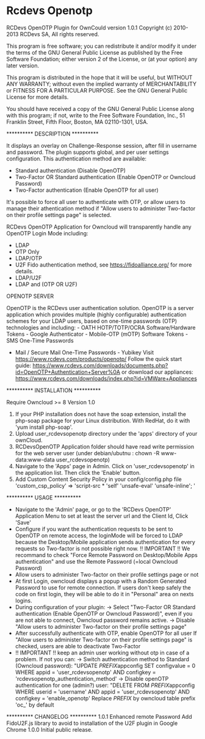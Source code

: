 # Rcdevs Openotp

RCDevs OpenOTP Plugin for OwnCould version 1.0.1
Copyright (c) 2010-2013 RCDevs SA, All rights reserved.

This program is free software; you can redistribute it and/or
modify it under the terms of the GNU General Public License
as published by the Free Software Foundation; either version 2
of the License, or (at your option) any later version.

This program is distributed in the hope that it will be useful,
but WITHOUT ANY WARRANTY; without even the implied warranty of
MERCHANTABILITY or FITNESS FOR A PARTICULAR PURPOSE.  See the
GNU General Public License for more details.

You should have received a copy of the GNU General Public License
along with this program; if not, write to the Free Software
Foundation, Inc., 51 Franklin Street, Fifth Floor, Boston, MA  02110-1301, USA.


**********   DESCRIPTION   **********

It displays an overlay on Challenge-Response session, after fill in 
username and password. The plugin supports global, and per user settings 
configuration. 
This authentication method are available:
- Standard authentication (Disable OpenOTP)
- Two-Factor OR Standard authentication (Enable OpenOTP or Owncloud Password)
- Two-Factor authentication (Enable OpenOTP for all user)

It's possible to force all user to authenticate with OTP, or allow users to 
manage their athentication method if "Allow users to administer Two-factor on 
their profile settings page" is selected.

RCDevs OpenOTP Application for Owncloud will transparently handle any OpenOTP Login 
Mode including:
- LDAP 
- OTP Only
- LDAP/OTP
- U2F Fido authentication method, see https://fidoalliance.org/ for more details. 
- LDAP/U2F
- LDAP and (OTP OR U2F)


OPENOTP SERVER

OpenOTP is the RCDevs user authentication solution. OpenOTP is a server
application which provides multiple (highly configurable) authentication
schemes for your LDAP users, based on one-time passwords (OTP) technologies
 and including: - OATH HOTP/TOTP/OCRA Software/Hardware Tokens - Google 
Authenticator - Mobile-OTP (mOTP) Software Tokens - SMS One-Time Passwords
- Mail / Secure Mail One-Time Passwords - Yubikey
Visit https://www.rcdevs.com/products/openotp/
Follow the quick start guide:
https://www.rcdevs.com/downloads/documents.php?id=OpenOTP+Authentication+Server%0A
or download our appliances:
https://www.rcdevs.com/downloads/index.php?id=VMWare+Appliances

**********   INSTALLATION   **********

Require Owncloud >= 8 
Version 1.0

1)	If your PHP installation does not have the soap extension, install the php-soap 
	package for your Linux distribution. With RedHat, do it with 'yum install php-soap'.
2)  Upload user_rcdevsopenotp directory under the 'apps' directory of your ownCloud.
3)	RCDevsOpenOTP Application folder should have read write permission for the web server 
	user (under debian/ubutnu : chown -R www-data:www-data user_rcdevsopenotp)
4)	Navigate to the 'Apps' page in Admin.
	Click on 'user_rcdevsopenotp' in the application list. Then click the 'Enable' button.
5)	Add Custom Content Security Policy in your config/config.php file 
	'custom_csp_policy' => 'script-src * \'self\' \'unsafe-eval\' \'unsafe-inline\'; '


**********   USAGE  **********

-	Navigate to the 'Admin' page, or go to the 'RCDevs OpenOTP' Application Menu to set at 
	least the server url and the Client Id, Click 'Save'
-	Configure if you want the authentication requests to be sent to OpenOTP on remote access,
	the loginMode will be forced to LDAP because the Desktop/Mobile application sends authentication
	for every requests so Two-factor is not possible right now.
	!! IMPORTANT !! We recommand to check "Force Remote Password on Desktop/Mobile Apps authentication"
	and use the Remote Password (=local Owncloud Password) 
-	Allow users to administer Two-factor on their profile settings page or not
-	At first Login, owncloud displays a popup with a Random Generated Password to use for remote connection.
	If users don't keep safely the code on first login, they will be able to do it in "Personal" area on nexts logins.
-	During configuration of your plugin:
		-> Select "Two-Factor OR Standard authentication (Enable OpenOTP or Owncloud 
		Password)", even if you are not able to connect, Owncloud password remains active.
		-> Disable "Allow users to administer Two-factor on their profile settings page"
-	After successfully authenticate with OTP, enable OpenOTP for all user
	If "Allow users to administer Two-factor on their profile settings page" is checked, users are able
	to deactivate Two-Factor
-	!! IMPORTANT !! keep an admin user working without otp in case of a problem. If not you can:
		->  Switch authentication method to Standard (Owncloud password):
			"UPDATE *PREFIX*appconfig SET configvalue = 0 WHERE appid = 'user_rcdevsopenotp' AND configkey = 'rcdevsopenotp_authentication_method'
		->  Disable openOTP authentication for one (admin?) user:
			"DELETE FROM *PREFIX*appconfig WHERE userid = 'username' AND appid = 'user_rcdevsopenotp' AND configkey = 'enable_openotp'
			Replace *PREFIX* by owncloud table prefix 'oc_' by default



**********   CHANGELOG  **********
1.0.1
	Enhanced remote Password
	Add FidoU2F.js library to avoid to installation of the U2F plugin in Google Chrome 
1.0.0
     Initial public release.
 